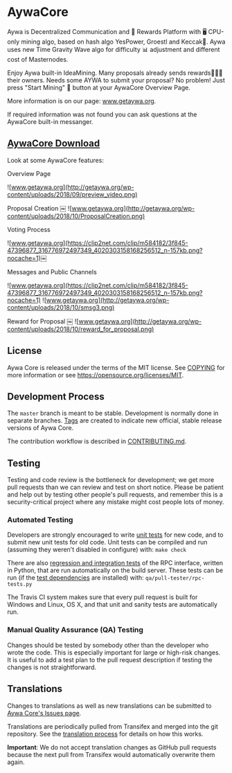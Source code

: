 # AywaCore
Aywa is Decentralized Communication and 🎁 Rewards Platform with 🖥 CPU-only mining algo, based on hash algo YesPower, Groestl and Keccak🔐. Aywa uses new Time Gravity Wave algo for difficulty 📊 adjustment and different cost of Masternodes.

Enjoy Aywa built-in IdeaMining. Many proposals already sends rewards🎁🎁🎁 their owners. Needs some AYWA to submit your proposal? No problem! Just press "Start Mining" 🔲 button at your AywaCore Overview Page.

More information is on our page: www.getaywa.org.

If required information was not found you can ask questions at the AywaCore built-in messanger. 

## [AywaCore Download](https://github.com/GetAywa/AywaCore/releases)

Look at some AywaCore features:

Overview Page

![www.getaywa.org](http://getaywa.org/wp-content/uploads/2018/09/preview_video.png)

Proposal Creation
￼
![www.getaywa.org](http://getaywa.org/wp-content/uploads/2018/10/ProposalCreation.png)

Voting Process

![www.getaywa.org](https://clip2net.com/clip/m584182/3f845-47396877_316776972497349_4020303158168256512_n-157kb.png?nocache=1)￼

Messages and Public Channels

![www.getaywa.org](https://clip2net.com/clip/m584182/3f845-47396877_316776972497349_4020303158168256512_n-157kb.png?nocache=1)
![www.getaywa.org](http://getaywa.org/wp-content/uploads/2018/10/smsg3.png)

Reward for Proposal
￼
![www.getaywa.org](http://getaywa.org/wp-content/uploads/2018/10/reward_for_proposal.png)

License
-------

Aywa Core is released under the terms of the MIT license. See [COPYING](COPYING) for more
information or see https://opensource.org/licenses/MIT.

Development Process
-------------------

The `master` branch is meant to be stable. Development is normally done in separate branches.
[Tags](https://github.com/getaywa/aywacore/tags) are created to indicate new official,
stable release versions of Aywa Core.

The contribution workflow is described in [CONTRIBUTING.md](CONTRIBUTING.md).

Testing
-------

Testing and code review is the bottleneck for development; we get more pull
requests than we can review and test on short notice. Please be patient and help out by testing
other people's pull requests, and remember this is a security-critical project where any mistake might cost people
lots of money.

### Automated Testing

Developers are strongly encouraged to write [unit tests](/doc/unit-tests.md) for new code, and to
submit new unit tests for old code. Unit tests can be compiled and run
(assuming they weren't disabled in configure) with: `make check`

There are also [regression and integration tests](/qa) of the RPC interface, written
in Python, that are run automatically on the build server.
These tests can be run (if the [test dependencies](/qa) are installed) with: `qa/pull-tester/rpc-tests.py`

The Travis CI system makes sure that every pull request is built for Windows
and Linux, OS X, and that unit and sanity tests are automatically run.

### Manual Quality Assurance (QA) Testing

Changes should be tested by somebody other than the developer who wrote the
code. This is especially important for large or high-risk changes. It is useful
to add a test plan to the pull request description if testing the changes is
not straightforward.

Translations
------------

Changes to translations as well as new translations can be submitted to
[Aywa Core's Issues page](https://bitbucket.org/CryptoDev_Space/aywacore/issues/).

Translations are periodically pulled from Transifex and merged into the git repository. See the
[translation process](doc/translation_process.md) for details on how this works.

**Important**: We do not accept translation changes as GitHub pull requests because the next
pull from Transifex would automatically overwrite them again.
